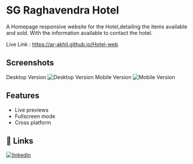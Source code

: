 
# SG Raghavendra Hotel

A Homepage responsive website for the Hotel,detailing the items available and sold. With the information available to contact the hotel.

Live Link : https://ar-akhil.github.io/Hotel-web
## Screenshots

Desktop Version
![Desktop Version](https://github.com/Ar-Akhil/Hotel-web/blob/master/images/hotel-desktop.png)
Mobile Version
![Mobile Version](https://github.com/Ar-Akhil/Hotel-web/blob/master/images/hotel-mobile.png)

## Features

- Live previews
- Fullscreen mode
- Cross platform


## 🔗 Links

[![linkedin](https://img.shields.io/badge/linkedin-0A66C2?style=for-the-badge&logo=linkedin&logoColor=white)](https://www.linkedin.com/in/akhil-reddy-155450242)



